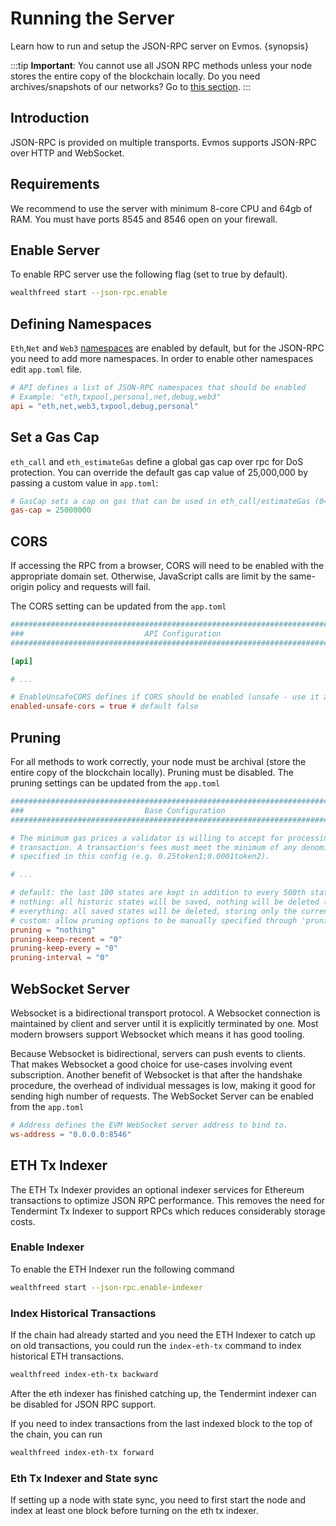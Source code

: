 <!--
order: 2
-->

# Running the Server

Learn how to run and setup the JSON-RPC server on Evmos. {synopsis}

:::tip
**Important**: You cannot use all JSON RPC methods unless your node stores the entire copy of the blockchain locally. Do you need archives/snapshots of our networks? Go to [this section](https://docs.evmos.org/validators/snapshots_archives.html).
:::

## Introduction

JSON-RPC is provided on multiple transports. Evmos supports JSON-RPC over HTTP and WebSocket.

## Requirements

We recommend to use the server with minimum 8-core CPU and 64gb of RAM.
You must have ports 8545 and 8546 open on your firewall.

## Enable Server

To enable RPC server use the following flag (set to true by default).

```bash
wealthfreed start --json-rpc.enable
```

## Defining Namespaces

`Eth`,`Net` and `Web3` [namespaces](./namespaces.md) are enabled by default, but for the JSON-RPC you need to add more namespaces.
In order to enable other namespaces edit `app.toml` file.

```toml
# API defines a list of JSON-RPC namespaces that should be enabled
# Example: "eth,txpool,personal,net,debug,web3"
api = "eth,net,web3,txpool,debug,personal"
```

## Set a Gas Cap

`eth_call` and `eth_estimateGas` define a global gas cap over rpc for DoS protection. You can override the default gas cap value of 25,000,000 by passing a custom value in `app.toml`:

```toml
# GasCap sets a cap on gas that can be used in eth_call/estimateGas (0=infinite). Default: 25,000,000.
gas-cap = 25000000
```

## CORS

If accessing the RPC from a browser, CORS will need to be enabled with the appropriate domain set. Otherwise, JavaScript calls are limit by the same-origin policy and requests will fail.

The CORS setting can be updated from the `app.toml`

```toml
###############################################################################
###                           API Configuration                             ###
###############################################################################

[api]

# ...

# EnableUnsafeCORS defines if CORS should be enabled (unsafe - use it at your own risk).
enabled-unsafe-cors = true # default false
```

## Pruning

For all methods to work correctly, your node must be archival (store the entire copy of the blockchain locally). Pruning must be disabled.
The pruning settings can be updated from the `app.toml`

```toml
###############################################################################
###                           Base Configuration                            ###
###############################################################################

# The minimum gas prices a validator is willing to accept for processing a
# transaction. A transaction's fees must meet the minimum of any denomination
# specified in this config (e.g. 0.25token1;0.0001token2).

# ...

# default: the last 100 states are kept in addition to every 500th state; pruning at 10 block intervals
# nothing: all historic states will be saved, nothing will be deleted (i.e. archiving node)
# everything: all saved states will be deleted, storing only the current state; pruning at 10 block intervals
# custom: allow pruning options to be manually specified through 'pruning-keep-recent', 'pruning-keep-every', >
pruning = "nothing"
pruning-keep-recent = "0"
pruning-keep-every = "0"
pruning-interval = "0"
```

## WebSocket Server

Websocket is a bidirectional transport protocol. A Websocket connection is maintained by client and server until it is explicitly terminated by one. Most modern browsers support Websocket which means it has good tooling.

Because Websocket is bidirectional, servers can push events to clients. That makes Websocket a good choice for use-cases involving event subscription.
Another benefit of Websocket is that after the handshake procedure, the overhead of individual messages is low, making it good for sending high number of requests.
The WebSocket Server can be enabled from the `app.toml`

```toml
# Address defines the EVM WebSocket server address to bind to.
ws-address = "0.0.0.0:8546"
```

## ETH Tx Indexer

The ETH Tx Indexer provides an optional indexer services for Ethereum transactions to optimize JSON RPC performance. This removes the need for Tendermint Tx Indexer to support RPCs which reduces considerably storage costs.

### Enable Indexer

To enable the ETH Indexer run the following command

```bash
wealthfreed start --json-rpc.enable-indexer 
```

### Index Historical Transactions

If the chain had already started and you need the ETH Indexer to catch up on old transactions, you could run the `index-eth-tx` command to index historical ETH transactions.

```bash
wealthfreed index-eth-tx backward
```

After the eth indexer has finished catching up, the Tendermint indexer can be disabled for JSON RPC support.

If you need to index transactions from the last indexed block to the top of the chain, you can run

```bash
wealthfreed index-eth-tx forward
```

### Eth Tx Indexer and State sync

If setting up a node with state sync, you need to first start the node and index at least one block before turning on the eth tx indexer.
